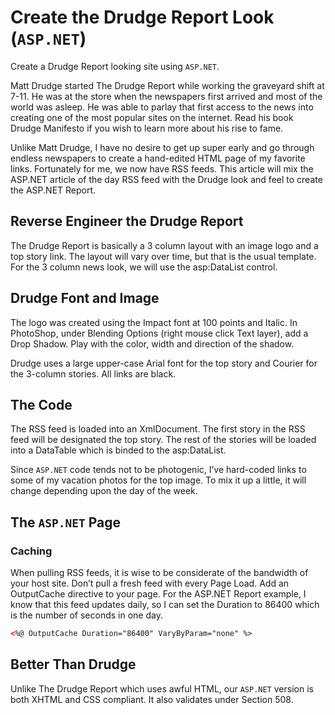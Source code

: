 # Create the Drudge Report Look (`ASP.NET`)

Create a Drudge Report looking site using `ASP.NET`. 

Matt Drudge started The Drudge Report while working the graveyard shift at 7-11. He was at the store when the newspapers first arrived and most of the world was asleep. He was able to parlay that first access to the news into creating one of the most popular sites on the internet. Read his book Drudge Manifesto if you wish to learn more about his rise to fame.

Unlike Matt Drudge, I have no desire to get up super early and go through endless newspapers to create a hand-edited HTML page of my favorite links. Fortunately for me, we now have RSS feeds. This article will mix the ASP.NET article of the day RSS feed with the Drudge look and feel to create the ASP.NET Report.

## Reverse Engineer the Drudge Report

The Drudge Report is basically a 3 column layout with an image logo and a top story link. The layout will vary over time, but that is the usual template. For the 3 column news look, we will use the asp:DataList control.

## Drudge Font and Image

The logo was created using the Impact font at 100 points and Italic. In PhotoShop, under Blending Options (right mouse click Text layer), add a Drop Shadow. Play with the color, width and direction of the shadow.

Drudge uses a large upper-case Arial font for the top story and Courier for the 3-column stories. All links are black.

## The Code

The RSS feed is loaded into an XmlDocument. The first story in the RSS feed will be designated the top story. The rest of the stories will be loaded into a DataTable which is binded to the asp:DataList.

Since `ASP.NET` code tends not to be photogenic, I’ve hard-coded links to some of my vacation photos for the top image. To mix it up a little, it will change depending upon the day of the week.

## The `ASP.NET` Page

### Caching

When pulling RSS feeds, it is wise to be considerate of the bandwidth of your host site. Don’t pull a fresh feed with every Page Load. Add an OutputCache directive to your page. For the ASP.NET Report example, I know that this feed updates daily, so I can set the Duration to 86400 which is the number of seconds in one day.

```aspx
<%@ OutputCache Duration="86400" VaryByParam="none" %>
```

## Better Than Drudge

Unlike The Drudge Report which uses awful HTML, our `ASP.NET` version is both XHTML and CSS compliant. It also validates under Section 508.
